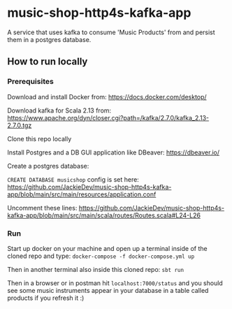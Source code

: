 # music-shop-http4s-kafka-app

A service that uses kafka to consume 'Music Products' from and persist them in a 
postgres database.

## How to run locally

### Prerequisites

Download and install Docker from: https://docs.docker.com/desktop/

Download kafka for Scala 2.13 from: https://www.apache.org/dyn/closer.cgi?path=/kafka/2.7.0/kafka_2.13-2.7.0.tgz

Clone this repo locally

Install Postgres and a DB GUI application like DBeaver: https://dbeaver.io/

Create a postgres database:

`CREATE DATABASE musicshop`
config is set here: https://github.com/JackieDev/music-shop-http4s-kafka-app/blob/main/src/main/resources/application.conf

Uncomment these lines: https://github.com/JackieDev/music-shop-http4s-kafka-app/blob/main/src/main/scala/routes/Routes.scala#L24-L26


### Run
Start up docker on your machine and open up a terminal inside of the cloned repo and type:
`docker-compose -f docker-compose.yml up`

Then in another terminal also inside this cloned repo:
`sbt run`

Then in a browser or in postman hit `localhost:7000/status` and you should see some music
instruments appear in your database in a table called products if you refresh it :)




